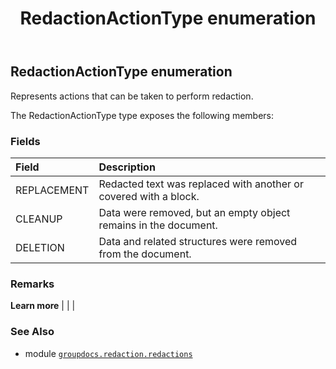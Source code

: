﻿---
title: RedactionActionType enumeration
second_title: GroupDocs.Redaction for Python via .NET API References
description: 
type: docs
weight: 270
url: /groupdocs.redaction.redactions/redactionactiontype/
is_root: false
---

## RedactionActionType enumeration

Represents actions that can be taken to perform redaction.



The RedactionActionType type exposes the following members:

### Fields
| Field | Description |
| :- | :- |
| REPLACEMENT | Redacted text was replaced with another or covered with a block. |
| CLEANUP | Data were removed, but an empty object remains in the document. |
| DELETION | Data and related structures were removed from the document. |



### Remarks 


**Learn more** |
|
 |

### See Also
* module [`groupdocs.redaction.redactions`](..)
